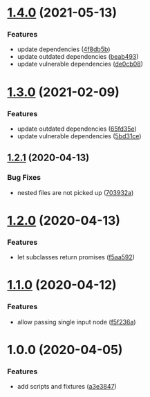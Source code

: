 # [1.4.0](https://github.com/stfsy/broccoli-plugin-adapter/compare/v1.3.0...v1.4.0) (2021-05-13)


### Features

* update dependencies ([4f8db5b](https://github.com/stfsy/broccoli-plugin-adapter/commit/4f8db5bd3c69ef364f25ffdb40ecb8ee517dabb1))
* update outdated dependencies ([beab493](https://github.com/stfsy/broccoli-plugin-adapter/commit/beab49320dd1bdd44c2cc01b7330e939f807de9e))
* update vulnerable dependencies ([de0cb08](https://github.com/stfsy/broccoli-plugin-adapter/commit/de0cb08ba970f4167c4069562f9025c07201923e))



<a name="1.3.0"></a>
# [1.3.0](https://github.com/stfsy/broccoli-plugin-adapter/compare/v1.2.1...v1.3.0) (2021-02-09)


### Features

* update outdated dependencies ([65fd35e](https://github.com/stfsy/broccoli-plugin-adapter/commit/65fd35e))
* update vulnerable dependencies ([5bd31ce](https://github.com/stfsy/broccoli-plugin-adapter/commit/5bd31ce))



<a name="1.2.1"></a>
## [1.2.1](https://github.com/stfsy/broccoli-plugin-adapter/compare/v1.2.0...v1.2.1) (2020-04-13)


### Bug Fixes

* nested files are not picked up ([703932a](https://github.com/stfsy/broccoli-plugin-adapter/commit/703932a))



<a name="1.2.0"></a>
# [1.2.0](https://github.com/stfsy/broccoli-plugin-adapter/compare/v1.1.0...v1.2.0) (2020-04-13)


### Features

* let subclasses return promises ([f5aa592](https://github.com/stfsy/broccoli-plugin-adapter/commit/f5aa592))



<a name="1.1.0"></a>
# [1.1.0](https://github.com/stfsy/broccoli-plugin-adapter/compare/v1.0.0...v1.1.0) (2020-04-12)


### Features

* allow passing single input node ([f5f236a](https://github.com/stfsy/broccoli-plugin-adapter/commit/f5f236a))



<a name="1.0.0"></a>
# 1.0.0 (2020-04-05)


### Features

* add scripts and fixtures ([a3e3847](https://github.com/stfsy/broccoli-plugin-adapter/commit/a3e3847))




